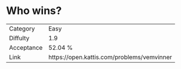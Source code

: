 # Who wins?

<table>
    <tr>
        <td>Category</td>
        <td>Easy</td>
    </tr>
    <tr>
        <td>Diffulty</td>
        <td>1.9</td>
    </tr>
    <tr>
        <td>Acceptance</td>
        <td>52.04 %</td>
    </tr>
    <tr>
        <td>Link</td>
        <td>https://open.kattis.com/problems/vemvinner</td>
    </tr>
</table>